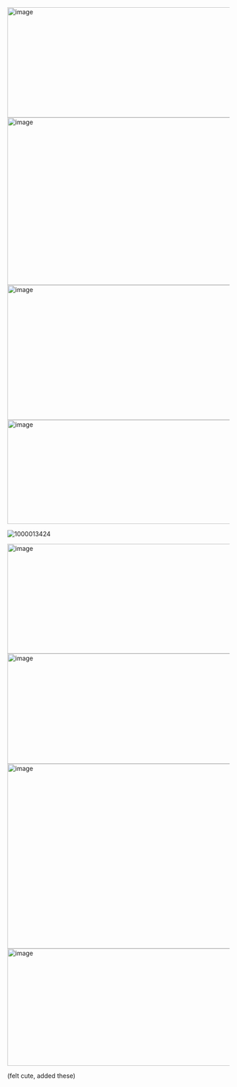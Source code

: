 

<img width="1000" height="250" alt="image" src="https://github.com/user-attachments/assets/a3172bc7-9b40-46ed-b5c2-43e095a6e482" />



<img width="2000" height="380" alt="image" src="https://github.com/user-attachments/assets/5235c16a-9db7-4323-adb6-2751cc80bc54" />


<img width="735" height="306" alt="image" src="https://github.com/user-attachments/assets/27761ab1-b817-4999-9c02-d488c4b71800" />

<img width="600" height="236" alt="image" src="https://github.com/user-attachments/assets/f920f069-1003-4b5c-ab19-f8b677da6612" />

![1000013424](https://github.com/user-attachments/assets/76d856e7-889b-4a5e-aa3b-6843da531a68)



<img width="748" height="249" alt="image" src="https://github.com/user-attachments/assets/9217235c-a72c-4291-9f7f-5a1809af7b65" />
<img width="536" height="250" alt="image" src="https://github.com/user-attachments/assets/a143c937-c3c9-48fe-817f-7bcdb0fb7a3c" />


<img width="736" height="419" alt="image" src="https://github.com/user-attachments/assets/bf93cea1-921e-4749-be5e-f04ee106cd25" />

<img width="734" height="266" alt="image" src="https://github.com/user-attachments/assets/b457389d-7c9d-4b04-aa90-ff34760d984b" />


(felt cute, added these)
